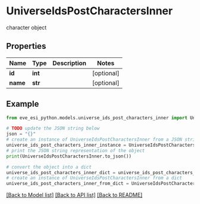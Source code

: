 # UniverseIdsPostCharactersInner

character object

## Properties

Name | Type | Description | Notes
------------ | ------------- | ------------- | -------------
**id** | **int** |  | [optional] 
**name** | **str** |  | [optional] 

## Example

```python
from eve_esi_python.models.universe_ids_post_characters_inner import UniverseIdsPostCharactersInner

# TODO update the JSON string below
json = "{}"
# create an instance of UniverseIdsPostCharactersInner from a JSON string
universe_ids_post_characters_inner_instance = UniverseIdsPostCharactersInner.from_json(json)
# print the JSON string representation of the object
print(UniverseIdsPostCharactersInner.to_json())

# convert the object into a dict
universe_ids_post_characters_inner_dict = universe_ids_post_characters_inner_instance.to_dict()
# create an instance of UniverseIdsPostCharactersInner from a dict
universe_ids_post_characters_inner_from_dict = UniverseIdsPostCharactersInner.from_dict(universe_ids_post_characters_inner_dict)
```
[[Back to Model list]](../README.md#documentation-for-models) [[Back to API list]](../README.md#documentation-for-api-endpoints) [[Back to README]](../README.md)


